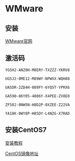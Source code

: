 # WMware
## 安装
[WMware官网](https://www.vmware.com/cn.html)

## 激活码
```shell
YG5H2-ANZ0H-M8ERY-TXZZZ-YKRV8

UG5J2-0ME12-M89WY-NPWXX-WQH88

UA5DR-2ZD4H-089FY-6YQ5T-YPRX6

GA590-86Y05-4806Y-X4PEE-ZV8E0

ZF582-0NW5N-H8D2P-0XZEE-Z22VA

YA18K-0WY8P-H85DY-L4NZG-X7RAD
```

## 安装CentOS7
[安装教程](https://blog.csdn.net/babyxue/article/details/80970526)

[CentOS镜像地址](https://www.centos.org/download)
